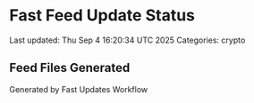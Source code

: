 # Fast Feed Update Status
Last updated: Thu Sep  4 16:20:34 UTC 2025
Categories: crypto

## Feed Files Generated

Generated by Fast Updates Workflow
